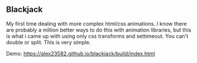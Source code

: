 ## Blackjack
My first time dealing with more complex html/css animations. I know there are probably a million better ways to do this with animation libraries, but this is what i came up with using only css transforms and settimeout.
You can't double or split. This is very simple.

Demo: https://alex23582.github.io/blackjack/build/index.html
